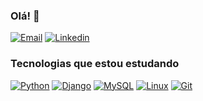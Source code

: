### Olá!  👋

<!-- ![Jerberth Rocha's GitHub stats](https://github-readme-stats.vercel.app/api?username=JerberthRocha&show_icons=true&theme=dark)
[![Top Langs](https://github-readme-stats.vercel.app/api/top-langs/?username=JerberthRocha&layout=compact)](https://github.com/JerberthRocha/github-readme-stats)
[![Top Langs](https://github-readme-stats.vercel.app/api/top-langs/?username=JerberthRocha&langs_count=8)](https://github.com/JerberthRocha/github-readme-stats) -->

<!--[![Email](https://img.shields.io/badge/jerberthsilva@gmail.com-D14836??style=for-the-badge&logo=gmail&logoColor=white)](https://github.com/JerberthRocha)-->

[![Email](https://img.shields.io/badge/jerberthrs@gmail.com-F40101??style=for-the-badge&logo=gmail&logoColor=white)](mailto:jerberthrs@gmail.com)
[![Linkedin](https://img.shields.io/badge/LinkedIn-0077B5??style=for-the-badge&logo=linkedin&logoColor=white)](https://www.linkedin.com/in/jerberth-rocha-silva/)

<!--
- DOIS PONTOS DE INTERROGAÇÃO (F40101??) = LETRAS MINÚSCULAS
- UM PONTO DE INTERROGAÇÃO (F40101?) = LETRAS MAIÚSCULAS
-->

### Tecnologias que estou estudando

[![Python](https://img.shields.io/badge/Python-14354C?style=for-the-badge&logo=python&logoColor=white)](https://github.com/JerberthRocha)
[![Django](https://img.shields.io/badge/Django-092E20?style=for-the-badge&logo=django&logoColor=white)](https://github.com/JerberthRocha)
[![MySQL](https://img.shields.io/badge/MySQL-005C84?style=for-the-badge&logo=mysql&logoColor=white)](https://github.com/JerberthRocha)
[![Linux](https://img.shields.io/badge/Linux-FCC624?style=for-the-badge&logo=linux&logoColor=black)](https://github.com/JerberthRocha)
[![Git](https://img.shields.io/badge/GIT-E44C30?style=for-the-badge&logo=git&logoColor=white)](https://github.com/JerberthRocha)

<!-- 
### Artigos
- [Estudo Framework Scrapy](https://scrapy.org/)</br>
- [Ciência da Computação](https://scrapy.org/)</br>
- [Estudo Framework Scrapy](https://scrapy.org/)</br> -->
